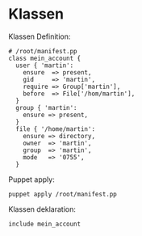 # Klassen


Klassen Definition:

    # /root/manifest.pp
    class mein_account {
      user { 'martin':
        ensure  => present,
        gid     => 'martin',
        require => Group['martin'],
        before  => File['/hom/martin'],
      }
      group { 'martin':
        ensure => present,
      }
      file { '/home/martin':
        ensure => directory,
        owner  => 'martin',
        group  => 'martin',
        mode   => '0755',
      }

Puppet apply:

    puppet apply /root/manifest.pp

Klassen deklaration:

    include mein_account
